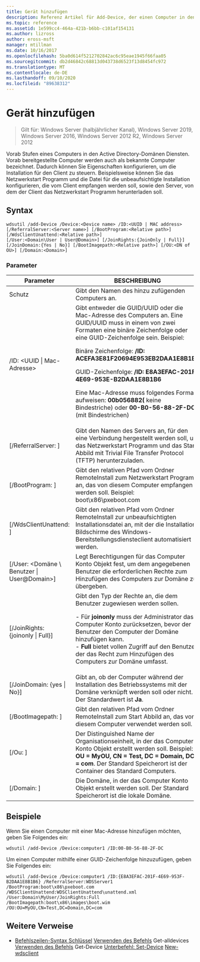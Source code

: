 ```yaml
---
title: Gerät hinzufügen
description: Referenz Artikel für Add-Device, der einen Computer in den Active Directory-Domänen Diensten vorab bereitstellt. Vorab bereitgestellte Computer werden auch als bekannte Computer bezeichnet.
ms.topic: reference
ms.assetid: 1e599cc4-464a-421b-b6bb-c101af154131
ms.author: lizross
author: eross-msft
manager: mtillman
ms.date: 10/16/2017
ms.openlocfilehash: 5ba0d614f5212702842ac6c95eae1945f66faa05
ms.sourcegitcommit: db2d46842c68813d043738d6523f13d8454fc972
ms.translationtype: MT
ms.contentlocale: de-DE
ms.lasthandoff: 09/10/2020
ms.locfileid: "89638312"
---
```

# <a name="add-device"></a>Gerät hinzufügen

> Gilt für: Windows Server (halbjährlicher Kanal), Windows Server 2019, Windows Server 2016, Windows Server 2012 R2, Windows Server 2012

Vorab Stufen eines Computers in den Active Directory-Domänen Diensten. Vorab bereitgestellte Computer werden auch als bekannte Computer bezeichnet. Dadurch können Sie Eigenschaften konfigurieren, um die Installation für den Client zu steuern. Beispielsweise können Sie das Netzwerkstart Programm und die Datei für die unbeaufsichtigte Installation konfigurieren, die vom Client empfangen werden soll, sowie den Server, von dem der Client das Netzwerkstart Programm herunterladen soll.

## <a name="syntax"></a>Syntax
```
wdsutil /add-Device /Device:<Device name> /ID:<UUID | MAC address> [/ReferralServer:<Server name>] [/BootProgram:<Relative path>] [/WdsClientUnattend:<Relative path>]
[/User:<Domain\User | User@Domain>] [/JoinRights:{JoinOnly | Full}] [/JoinDomain:{Yes | No}] [/BootImagepath:<Relative path>] [/OU:<DN of OU>] [/Domain:<Domain>]
```
### <a name="parameters"></a>Parameter
|Parameter|BESCHREIBUNG|
|-------|--------|
|Schutz<computer name>|Gibt den Namen des hinzu zufügenden Computers an.|
|/ID: <UUID &#124; Mac-Adresse>|Gibt entweder die GUID/UUID oder die Mac-Adresse des Computers an. Eine GUID/UUID muss in einem von zwei Formaten eine binäre Zeichenfolge oder eine GUID-Zeichenfolge sein. Beispiel:<p>Binäre Zeichenfolge: **/ID: ACEFA3E81F20694E953EB2DAA1E8B1B6**<p>GUID-Zeichenfolge: **/ID: E8A3EFAC-201F-4E69-953E-B2DAA1E8B1B6**<p>Eine Mac-Adresse muss folgendes Format aufweisen: **00b056882(** keine Bindestriche) oder **00-B0-56-88-2F-DC** (mit Bindestrichen)|
|[/ReferralServer: <Server name> ]|Gibt den Namen des Servers an, für den eine Verbindung hergestellt werden soll, um das Netzwerkstart Programm und das Start Abbild mit Trivial File Transfer Protocol (TFTP) herunterzuladen.|
|[/BootProgram: <Relative path> ]|Gibt den relativen Pfad vom Ordner RemoteInstall zum Netzwerkstart Programm an, das von diesem Computer empfangen werden soll. Beispiel: boot\x86\pxeboot.com|
|[/WdsClientUnattend: <Relative path> ]|Gibt den relativen Pfad vom Ordner RemoteInstall zur unbeaufsichtigten Installationsdatei an, mit der die Installations Bildschirme des Windows-Bereitstellungsdiensteclient automatisiert werden.|
|[/User: <Domäne \ Benutzer &#124; User@Domain>]|Legt Berechtigungen für das Computer Konto Objekt fest, um dem angegebenen Benutzer die erforderlichen Rechte zum Hinzufügen des Computers zur Domäne zu übergeben.|
|[/JoinRights: {joinonly &#124; Full}]|Gibt den Typ der Rechte an, die dem Benutzer zugewiesen werden sollen.<p>-   Für **joinonly** muss der Administrator das Computer Konto zurücksetzen, bevor der Benutzer den Computer der Domäne hinzufügen kann.<br />-   **Full** bietet vollen Zugriff auf den Benutzer, der das Recht zum Hinzufügen des Computers zur Domäne umfasst.|
|[/JoinDomain: {yes &#124; No}]|Gibt an, ob der Computer während der Installation des Betriebssystems mit der Domäne verknüpft werden soll oder nicht. Der Standardwert ist **Ja**.|
|[/BootImagepath: <Relative path> ]|Gibt den relativen Pfad vom Ordner RemoteInstall zum Start Abbild an, das von diesem Computer verwendet werden soll.|
|[/Ou: <DN of OU> ]|Der Distinguished Name der Organisationseinheit, in der das Computer Konto Objekt erstellt werden soll. Beispiel: **OU = MyOU, CN = Test, DC = Domain, DC = com**. Der Standard Speicherort ist der Container des Standard Computers.|
|[/Domain: <Domain> ]|Die Domäne, in der das Computer Konto Objekt erstellt werden soll. Der Standard Speicherort ist die lokale Domäne.|
## <a name="examples"></a>Beispiele
Wenn Sie einen Computer mit einer Mac-Adresse hinzufügen möchten, geben Sie Folgendes ein:
```
wdsutil /add-Device /Device:computer1 /ID:00-B0-56-88-2F-DC
```
Um einen Computer mithilfe einer GUID-Zeichenfolge hinzuzufügen, geben Sie Folgendes ein:
```
wdsutil /add-Device /Device:computer1 /ID:{E8A3EFAC-201F-4E69-953F-B2DAA1E8B1B6} /ReferralServer:WDSServer1 /BootProgram:boot\x86\pxeboot.com
/WDSClientUnattend:WDSClientUnattend\unattend.xml /User:Domain\MyUser/JoinRights:Full /BootImagepath:boot\x86\images\boot.wim /OU:OU=MyOU,CN=Test,DC=Domain,DC=com
```
## <a name="additional-references"></a>Weitere Verweise
- [Befehlszeilen-Syntax Schlüssel](command-line-syntax-key.md) 
 [Verwenden des Befehls](using-the-get-alldevices-command.md) 
 Get-alldevices [Verwenden des Befehls](using-the-get-device-command.md) 
 Get-Device [Unterbefehl: Set-Device](subcommand-set-device.md) 
 [New-wdsclient](/previous-versions/windows/powershell-scripting/dn283430(v=wps.630))
